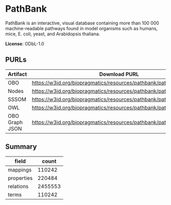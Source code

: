 # PathBank

PathBank is an interactive, visual database containing more than 100 000 machine-readable pathways found in model organisms such as humans, mice, E. coli, yeast, and Arabidopsis thaliana.

**License**: ODbL-1.0

## PURLs

| Artifact       | Download PURL                                                        | Latest Versioned Download PURL                                           |
|----------------|----------------------------------------------------------------------|--------------------------------------------------------------------------|
| OBO            | https://w3id.org/biopragmatics/resources/pathbank/pathbank.obo.gz    | https://w3id.org/biopragmatics/resources/pathbank/2.0/pathbank.obo.gz    |
| Nodes          | https://w3id.org/biopragmatics/resources/pathbank/pathbank.tsv       | https://w3id.org/biopragmatics/resources/pathbank/2.0/pathbank.tsv       |
| SSSOM          | https://w3id.org/biopragmatics/resources/pathbank/pathbank.sssom.tsv | https://w3id.org/biopragmatics/resources/pathbank/2.0/pathbank.sssom.tsv |
| OWL            | https://w3id.org/biopragmatics/resources/pathbank/pathbank.owl.gz    | https://w3id.org/biopragmatics/resources/pathbank/2.0/pathbank.owl.gz    |
| OBO Graph JSON | https://w3id.org/biopragmatics/resources/pathbank/pathbank.json.gz   | https://w3id.org/biopragmatics/resources/pathbank/2.0/pathbank.json.gz   |

## Summary

| field      |   count |
|------------|---------|
| mappings   |  110242 |
| properties |  220484 |
| relations  | 2455553 |
| terms      |  110242 |
